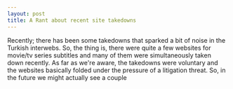 ```yaml
---
layout: post
title: A Rant about recent site takedowns
---
```


Recently; there has been some takedowns that sparked a bit of noise in the Turkish interwebs. So, the thing is, there were quite a few websites for movie/tv series subtitles and many of them were simultaneously taken down recently. As far as we're aware, the takedowns were voluntary and the websites basically folded under the pressure of a litigation threat. So, in the future we might actually see a couple 